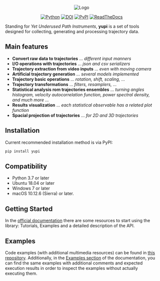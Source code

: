 <p align="center">
<img src="logo.png" alt="Logo"><br>
</p>

<div align="center">
<a href="https://www.python.org/downloads/release/python-370/"><img src="https://img.shields.io/badge/python-3.7-blue" alt="Python"></a>
<a href="https://zenodo.org/badge/latestdoi/304602979"><img src="https://zenodo.org/badge/304602979.svg" alt="DOI"></a>
<a href="https://pypi.org/project/yupi/"><img src="https://img.shields.io/pypi/v/yupi" alt="PyPI"></a>
<a href="https://yupi.readthedocs.io/en/latest/"><img src="https://img.shields.io/readthedocs/yupi" alt="ReadTheDocs"></a>
</div>

Standing for *Yet Underused Path Instruments*, **yupi** is a set of tools designed
for collecting, generating and processing trajectory data.

## **Main features**

- **Convert raw data to trajectories** ... *different input manners*
- **I/O operations with trajectories** ... *json and csv serializers*
- **Trajectory extraction from video inputs** ... *even with moving camera*
- **Artificial trajectory generation** ... *several models implemented*
- **Trajectory basic operations** ... *rotation, shift, scaling, ...*
- **Trajectory transformations** ... *filters, resamplers, ...*
- **Statistical analysis rom trajectories ensembles** ... *turning angles histogram, velocity autocorrelation function, power spectral density, and much more ...*
- **Results visualization** ... *each statistical observable has a related plot function*
- **Spacial projection of trajectories** ... *for 2D and 3D trajectories*

## Installation

Current recommended installation method is via PyPI:

```cmd
pip install yupi
```

## Compatibility

- Python 3.7 or later
- Ubuntu 18.04 or later
- Windows 7 or later
- macOS 10.12.6 (Sierra) or later.

## Getting Started

In the [official documentation](https://yupi.readthedocs.io/en/latest/) there
are some resources to start using the library: Tutorials, Examples  and a
detailed description of the API.

## Examples

Code examples (with additional multimedia resources) can be found in
[this repository](https://github.com/yupidevs/yupi_examples). Additionally, in
the [Examples section](https://yupi.readthedocs.io/en/latest/examples/examples.html)
of the documentation, you can find the same examples with additional comments
and expected execution results in order to inspect the examples without actually
executing them.
